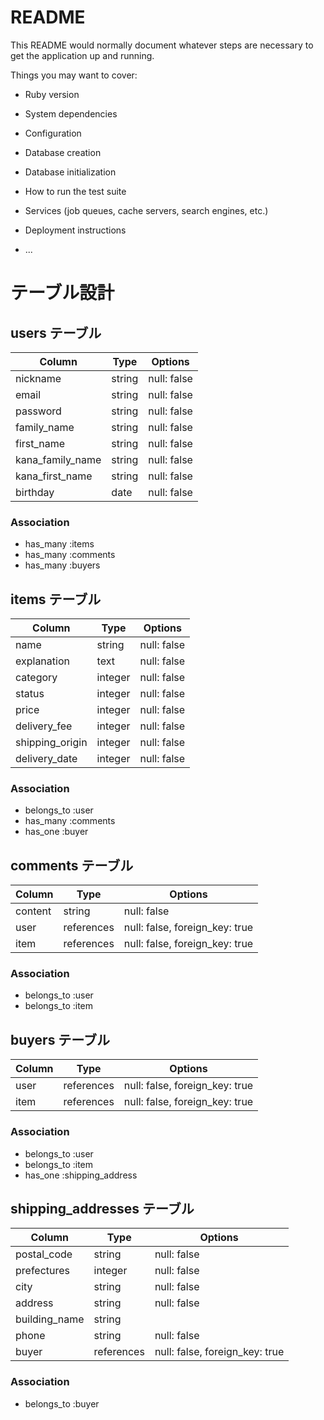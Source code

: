 # README

This README would normally document whatever steps are necessary to get the
application up and running.

Things you may want to cover:

* Ruby version

* System dependencies

* Configuration

* Database creation

* Database initialization

* How to run the test suite

* Services (job queues, cache servers, search engines, etc.)

* Deployment instructions

* ...

# テーブル設計

## users テーブル

| Column          | Type    | Options     |
| --------------- | ------- | ----------- |
| nickname        | string  | null: false |
| email           | string  | null: false |
| password        | string  | null: false |
| family_name     | string  | null: false |
| first_name      | string  | null: false |
| kana_family_name| string  | null: false |
| kana_first_name | string  | null: false |
| birthday        | date    | null: false |

### Association

- has_many :items
- has_many :comments
- has_many :buyers

## items テーブル

| Column          | Type    | Options     |
| --------------- | ------- | ----------- |
| name            | string  | null: false |
| explanation     | text    | null: false |
| category        | integer | null: false |
| status          | integer | null: false |
| price           | integer | null: false |
| delivery_fee    | integer | null: false |
| shipping_origin | integer | null: false |
| delivery_date   | integer | null: false |

### Association

- belongs_to :user
- has_many :comments
- has_one :buyer

## comments テーブル

| Column  | Type       | Options                        |
| ------- | ---------- | ------------------------------ |
| content | string     | null: false                    |
| user    | references | null: false, foreign_key: true |
| item    | references | null: false, foreign_key: true |

### Association

- belongs_to :user
- belongs_to :item

## buyers テーブル

| Column        | Type       | Options                        |
| ------------- | ---------- | ------------------------------ |
| user          | references | null: false, foreign_key: true |
| item          | references | null: false, foreign_key: true |

### Association

- belongs_to :user
- belongs_to :item
- has_one :shipping_address


## shipping_addresses テーブル

| Column        | Type       | Options                        |
| ------------- | ---------- | ------------------------------ |
| postal_code   | string     | null: false                    |
| prefectures   | integer    | null: false                    |
| city          | string     | null: false                    |
| address       | string     | null: false                    |
| building_name | string     |                                |
| phone         | string     | null: false                    |
| buyer         | references | null: false, foreign_key: true |

### Association

- belongs_to :buyer